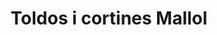---
title: "Toldos i cortines Mallol"
url: /palol-donyar/toldos-i-cortines-mallol/
shop: muebles
---